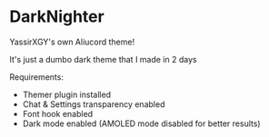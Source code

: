 # DarkNighter
YassirXGY's own Aliucord theme! 

It's just a dumbo dark theme that I made in 2 days 

Requirements:
- Themer plugin installed 
- Chat & Settings transparency enabled
- Font hook enabled
- Dark mode enabled (AMOLED mode disabled for better results) 
